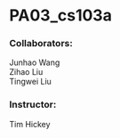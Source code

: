 # PA03_cs103a
### Collaborators:
Junhao Wang\
Zihao Liu \
Tingwei Liu 

### Instructor:
 Tim Hickey 

